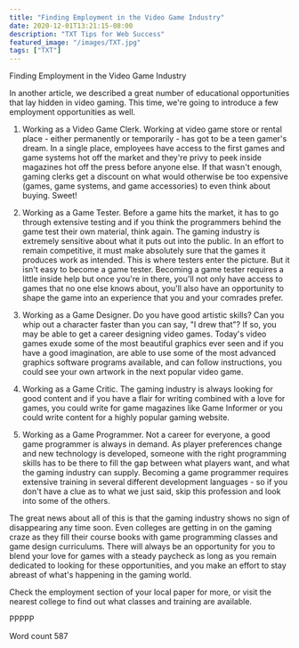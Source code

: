 ```yaml
---
title: "Finding Employment in the Video Game Industry"
date: 2020-12-01T13:21:15-08:00
description: "TXT Tips for Web Success"
featured_image: "/images/TXT.jpg"
tags: ["TXT"]
---
```


Finding Employment in the Video Game Industry

In another article, we described a great number of educational opportunities that lay hidden in video gaming. This time, we're going to introduce a few employment opportunities as well.

1. Working as a Video Game Clerk. Working at video game store or rental place - either permanently or temporarily - has got to be a teen gamer's dream. In a single place, employees have access to the first games and game systems hot off the market and they're privy to peek inside magazines hot off the press before anyone else. If that wasn't enough, gaming clerks get a discount on what would otherwise be too expensive (games, game systems, and game accessories) to even think about buying. Sweet!

2. Working as a Game Tester. Before a game hits the market, it has to go through extensive testing and if you think the programmers behind the game test their own material, think again. The gaming industry is extremely sensitive about what it puts out into the public. In an effort to remain competitive, it must make absolutely sure that the games it produces work as intended. This is where testers enter the picture. But it isn't easy to become a game tester. Becoming a game tester requires a little inside help but once you're in there, you'll not only have access to games that no one else knows about, you'll also have an opportunity to shape the game into an experience that you and your comrades prefer.

3. Working as a Game Designer. Do you have good artistic skills? Can you whip out a character faster than you can say, "I drew that"? If so, you may be able to get a career designing video games. Today's video games exude some of the most beautiful graphics ever seen and if you have a good imagination, are able to use some of the most advanced graphics software programs available, and can follow instructions, you could see your own artwork in the next popular video game.

4. Working as a Game Critic. The gaming industry is always looking for good content and if you have a flair for writing combined with a love for games, you could write for game magazines like Game Informer or you could write content for a highly popular gaming website.

5. Working as a Game Programmer. Not a career for everyone, a good game programmer is always in demand. As player preferences change and new technology is developed, someone with the right programming skills has to be there to fill the gap between what players want, and what the gaming industry can supply. Becoming a game programmer requires extensive training in several different development languages - so if you don't have a clue as to what we just said, skip this profession and look into some of the others.

The great news about all of this is that the gaming industry shows no sign of disappearing any time soon. Even colleges are getting in on the gaming craze as they fill their course books with game programming classes and game design curriculums. There will always be an opportunity for you to blend your love for games with a steady paycheck as long as you remain dedicated to looking for these opportunities, and you make an effort to stay abreast of what's happening in the gaming world.

Check the employment section of your local paper for more, or visit the nearest college to find out what classes and training are available.

PPPPP

Word count 587


